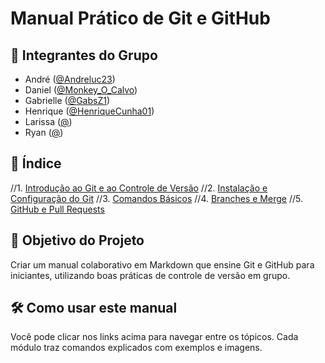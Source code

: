 # Manual Prático de Git e GitHub

## 👥 Integrantes do Grupo
- André ([@Andreluc23](https://github.com/Andreluc23))
- Daniel ([@Monkey_O_Calvo](https://github.com/DanielSatelPereira))
- Gabrielle ([@GabsZ1](https://github.com/GabsZ1))
- Henrique ([@HenriqueCunha01](https://github.com/HenriqueCunha01))
- Larissa ([@](o))
- Ryan ([@](o))

## 📖 Índice
//1. [Introdução ao Git e ao Controle de Versão](01-introducao.md)
//2. [Instalação e Configuração do Git](02-instalacao-configuracao.md)
//3. [Comandos Básicos](03-comandos-basicos.md)
//4. [Branches e Merge](04-ramificacoes-merge.md)
//5. [GitHub e Pull Requests](05-pull-requests.md)

## 📌 Objetivo do Projeto
Criar um manual colaborativo em Markdown que ensine Git e GitHub para iniciantes, utilizando boas práticas de controle de versão em grupo.

## 🛠️ Como usar este manual
Você pode clicar nos links acima para navegar entre os tópicos. Cada módulo traz comandos explicados com exemplos e imagens.
